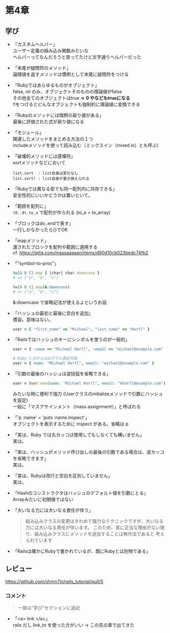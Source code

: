 # 第4章

## 学び

- 「カスタムヘルパー」  
    ユーザー定義の組み込み関数みたいな  
    ヘルパーってなんだろうと思ってたけど文字通りヘルパーだった

- 「末尾が疑問符のメソッド」  
    論理値を返すメソッドは慣例として末尾に疑問符をつける

- 「Rubyではあらゆるものがオブジェクト」  
    false, nil のみ、オブジェクトそのものの理論値がfalse  
    その他全てのオブジェクトはtrue  => **0 や[](空のarray)などもtrueになる**  
    !!をつけるとどんなオブジェクトも強制的に理論値に変換できる

- 「Rubyのメソッドには暗黙の戻り値がある」  
    最後に評価された式が戻り値になる

- 「モジュール」  
    関連したメソッドをまとめる方法の１つ  
    includeメソッドを使って読み込む（ミックスイン（mixed in）とも呼ぶ）

- 「破壊的メソッドには感嘆符」  
    sortメソッドなどにおいて
    ```text
    list.sort  : list自身は変化なし
    list.sort! : list自身が書き換えられる
    ```

- 「Rubyでは異なる型でも同一配列内に共存できる」  
    安全性的にいいかどうかは置いといて。

- 「範囲を配列に」  
    `(0..9).to_a` で配列が作られる (to_a = to_array)

- 「ブロックはdo..endで表す」  
    一行しかなかったら{}でOK

- 「mapメソッド」  
    渡されたブロックを配列や範囲に適用する  
    cf. https://qiita.com/massaaaaan/items/d90d10cb023bedc74fb2

- 「“symbol-to-proc”」  
    ```ruby
    %w[A B C].map { |char| char.downcase }
    # => ["a", "b", "c"]

    %w[A B C].map(&:downcase)
    # => ["a", "b", "c"]
    ```
    &:downcase で省略記法が使えるよというお話

- 「ハッシュの最初と最後に空白を追加」  
    慣習。意味はない。  
    ```ruby
    user = { "first_name" => "Michael", "last_name" => "Hartl" }
    ```

- 「Railsではハッシュのキーにシンボルを使うのが一般的」  
    ```ruby
    user = { :name => "Michael Hartl", :email => "michael@example.com" }

    # Ruby 1.9からは以下でも表記可能
    user = { name: "Michael Hartl", email: "michael@example.com" }
    ```

- 「引数の最後のハッシュは波括弧を省略できる」  
    ```ruby
    user = User.new(name: "Michael Hartl", email: "mhartl@example.com")
    ```
    みたいな時に便利で強力 (Userクラスのinitializeメソッドで引数にハッシュを設定)  
    一般に「マスアサインメント（mass assignment）」と呼ばれる

- 「'p :name' = 'puts :name.inspect'」  
    オブジェクトを表示するために inspect がある。省略は p

- 「実は、Ruby では丸カッコは使用してもしなくても構いません」  
    実は。

- 「実は、ハッシュがメソッド呼び出しの最後の引数である場合は、波カッコを省略できます」  
    実は。

- 「実は、Rubyは改行と空白を区別していません」  
    実は。

- 「Hashのコンストラクタはハッシュのデフォルト値を引数にとる」  
    Arrayみたいに初期値ではない

- 「大いなる力には大いなる責任が伴う」
    > 組み込みクラスの変更はきわめて強力なテクニックですが、大いなる力には大いなる責任が伴います。
    > このため、真に正当な理由がない限り、組み込みクラスにメソッドを追加することは無作法であると
    > 考えられています

- 「Railsは確かにRubyで書かれているが、既にRubyとは別物である」

## レビュー

https://github.com/shmn7iii/rails_tutorial/pull/5

### コメント

> 一部は”学び”セクションに追記

- 「\<a> link \</a>」  
    rails だし link_to を使った方がいい
    -> この先の章で出てきた

